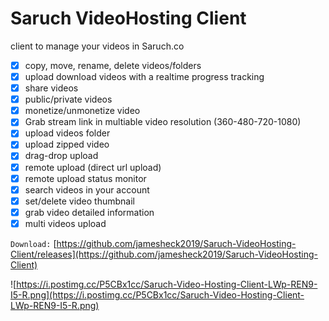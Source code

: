 # Saruch VideoHosting Client
client to manage your videos in Saruch.co
* [x] copy, move, rename, delete videos/folders
* [x] upload download videos with a realtime progress tracking
* [x] share videos
* [x] public/private videos
* [x] monetize/unmonetize video
* [x] Grab stream link in multiable video resolution (360-480-720-1080)
* [x] upload videos folder
* [x] upload zipped video
* [x] drag-drop upload
* [x] remote upload (direct url upload)
* [x] remote upload status monitor
* [x] search videos in your account
* [x] set/delete video thumbnail
* [x] grab video detailed information
* [x] multi videos upload

`Download:`
[https://github.com/jamesheck2019/Saruch-VideoHosting-Client/releases](https://github.com/jamesheck2019/Saruch-VideoHosting-Client)

![https://i.postimg.cc/P5CBx1cc/Saruch-Video-Hosting-Client-LWp-REN9-I5-R.png](https://i.postimg.cc/P5CBx1cc/Saruch-Video-Hosting-Client-LWp-REN9-I5-R.png)
